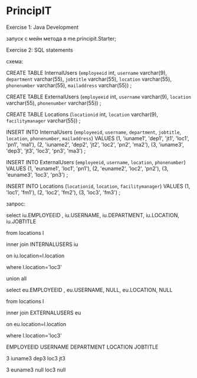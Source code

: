 # PrincipIT
Exercise 1: Java Development

запуск с мейн метода в me.principit.Starter;

Exercise 2: SQL statements

схема:

CREATE TABLE InternalUsers
	(`employeeid` int, `username` varchar(9), `department` varchar(55), `jobtitle` varchar(55),  `location` varchar(55),  `phonenumber` varchar(55),  `mailaddress` varchar(55))
;

CREATE TABLE ExternalUsers
	(`employeeid` int, `username` varchar(9),  `location` varchar(55),  `phonenumber` varchar(55))
;

CREATE TABLE Locations
	(`locationid` int, `location` varchar(9),  `facilitymanager` varchar(55))
;
    
INSERT INTO InternalUsers
	(`employeeid`, `username`, `department`, `jobtitle`, `location`,  `phonenumber`, `mailaddress`)
VALUES
	(1, 'iuname1', 'dep1', 'jt1', 'loc1', 'pn1', 'ma1'),
	(2, 'iuname2', 'dep2', 'jt2', 'loc2', 'pn2', 'ma2'),
	(3, 'iuname3', 'dep3', 'jt3', 'loc3', 'pn3', 'ma3')
;

INSERT INTO ExternalUsers
	(`employeeid`, `username`, `location`, `phonenumber`)
VALUES
	(1, 'euname1', 'loc1', 'pn1'),
	(2, 'euname2', 'loc2', 'pn2'),
	(3, 'euname3', 'loc3', 'pn3')
;

INSERT INTO Locations
	(`locationid`, `location`, `facilitymanager`)
VALUES
	(1, 'loc1', 'fm1'),
	(2, 'loc2', 'fm2'),
	(3, 'loc3', 'fm3')
;


запрос:

select iu.EMPLOYEEID , iu.USERNAME, iu.DEPARTMENT, iu.LOCATION, iu.JOBTITLE

from locations l

inner join  INTERNALUSERS iu

on iu.location=l.location

where l.location='loc3'

union all

select eu.EMPLOYEEID , eu.USERNAME, NULL, eu.LOCATION, NULL

from locations l

inner join  EXTERNALUSERS eu

on eu.location=l.location

where l.location='loc3'



EMPLOYEEID  	USERNAME  	DEPARTMENT  	LOCATION  	JOBTITLE 

3	iuname3	dep3	loc3	jt3

3	euname3	null	loc3	null
